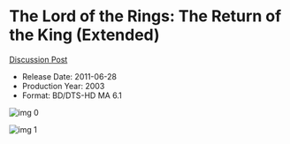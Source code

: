 # The Lord of the Rings: The Return of the King (Extended)

[Discussion Post](https://www.avsforum.com/threads/bass-eq-for-filtered-movies.2995212/post-56761004)

* Release Date: 2011-06-28
* Production Year: 2003
* Format: BD/DTS-HD MA 6.1

![img 0](https://i.imgur.com/GgEoJlf.jpg)

![img 1](https://i.imgur.com/U8i9C0w.png)

